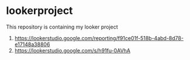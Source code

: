 # lookerproject
This repository is containing my looker project

1. https://lookerstudio.google.com/reporting/f91ce01f-518b-4abd-8d78-e17148a38806
2. https://lookerstudio.google.com/s/h91fu-0AVhA
   
